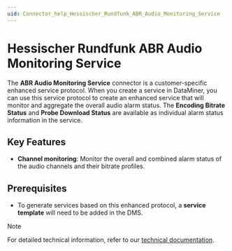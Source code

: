 ```yaml
---
uid: Connector_help_Hessischer_Rundfunk_ABR_Audio_Monitoring_Service
---
```


# Hessischer Rundfunk ABR Audio Monitoring Service

The **ABR Audio Monitoring Service** connector is a customer-specific enhanced service protocol. When you create a service in DataMiner, you can use this service protocol to create an enhanced service that will monitor and aggregate the overall audio alarm status. The **Encoding Bitrate Status** and **Probe Download Status** are available as individual alarm status information in the service.

## Key Features

- **Channel monitoring**: Monitor the overall and combined alarm status of the audio channels and their bitrate profiles.

## Prerequisites

- To generate services based on this enhanced protocol, a **service template** will need to be added in the DMS.

> [!NOTE]
> For detailed technical information, refer to our [technical documentation](xref:Connector_help_Hessischer_Rundfunk_ABR_Audio_Monitoring_Service_Technical).
